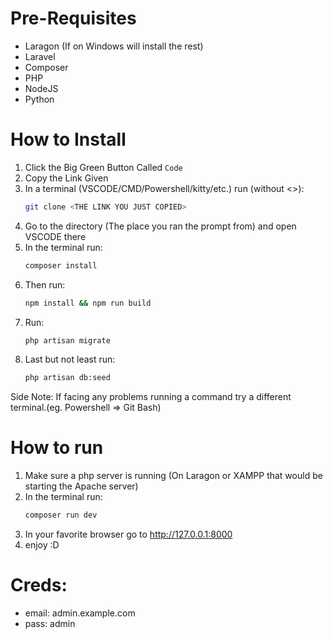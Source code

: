# Pre-Requisites
- Laragon (If on Windows will install the rest)
- Laravel
- Composer
- PHP
- NodeJS
- Python

# How to Install

1. Click the Big Green Button Called ```Code```
2. Copy the Link Given
3. In a terminal (VSCODE/CMD/Powershell/kitty/etc.) run (without <>):
    ```bash
    git clone <THE LINK YOU JUST COPIED>
    ```
4. Go to the directory (The place you ran the prompt from) and open VSCODE there
5. In the terminal run:
    ```bash
    composer install
    ```
6. Then run:
    ```bash
    npm install && npm run build
    ```
7. Run:
    ```bash
    php artisan migrate
    ```
8. Last but not least run:
    ```bash
    php artisan db:seed
    ```
Side Note: If facing any problems running a command try a different terminal.(eg. Powershell => Git Bash)

# How to run
1. Make sure a php server is running (On Laragon or XAMPP that would be starting the Apache server)
2. In the terminal run:
    ```bash
    composer run dev
    ```
3. In your favorite browser go to http://127.0.0.1:8000
4. enjoy :D

# Creds: 
- email: admin.example.com
- pass: admin